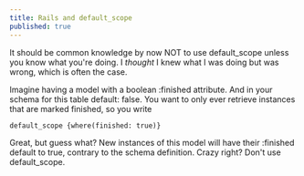 ```yaml
---
title: Rails and default_scope
published: true
---
```


It should be common knowledge by now NOT to use default_scope unless you know what you're doing. I *thought* I knew what I was doing
but was wrong, which is often the case.

Imagine having a model with a boolean :finished attribute. And in your schema for this table  default: false.
You want to only ever retrieve instances that are marked finished, so you write

    default_scope {where(finished: true)}

Great, but guess what? New instances of this model will have their :finished default to true, contrary to the schema definition.
Crazy right? Don't use default_scope.

